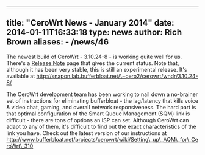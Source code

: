 
---
title: "CeroWrt News - January 2014"
date: 2014-01-11T16:33:18
type: news
author: Rich Brown
aliases:
    - /news/46
---
The newest build of CeroWrt - 3.10.24-8 - is working quite well for us.
There's a [Release
Note](http://www.bufferbloat.net/projects/cerowrt/wiki/CeroWrt_310_Release_Notes)
page that gives the current status. Note that, although it has been very
stable, this is still an experimental release. It's available at
http://snapon.lab.bufferbloat.net/\~cero2/cerowrt/wndr/3.10.24-8/

The CeroWrt development team has been working to nail down a no-brainer
set of instructions for eliminating bufferbloat - the lag/latency that
kills voice & video chat, gaming, and overall network responsiveness.
The hard part is that optimal configuration of the Smart Queue
Management (SQM) link is difficult - there are tons of options an ISP
can set. Although CeroWrt can adapt to any of them, it's difficult to
find out the exact characteristics of the link you have. Check out the
latest version of our instructions at
http://www.bufferbloat.net/projects/cerowrt/wiki/Setting\_up\_AQM\_for\_CeroWrt\_310
